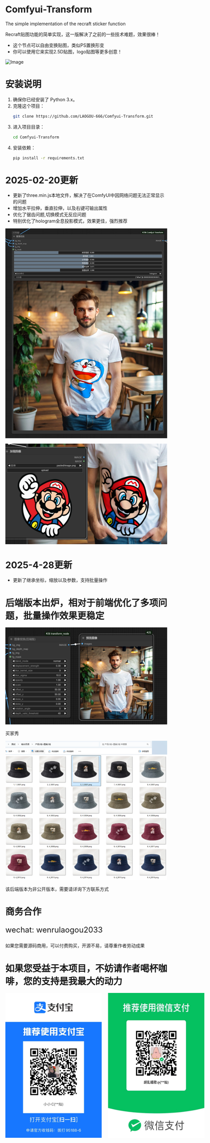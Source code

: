 # Comfyui-Transform
The simple implementation of the recraft sticker function

Recraft贴图功能的简单实现，这一版解决了之前的一些技术难题，效果很棒！

* 这个节点可以自由变换贴图，类似PS置换形变
* 你可以使用它来实现2.5D贴图，logo贴图等更多创意！

![Image](./assets/show.gif)

# 安装说明

1. 确保你已经安装了 Python 3.x。
2. 克隆这个项目：
   ```bash
   git clone https://github.com/LAOGOU-666/Comfyui-Transform.git
   ```
3. 进入项目目录：
   ```bash
   cd Comfyui-Transform
   ```
4. 安装依赖：
   ```bash
   pip install -r requirements.txt
   ```

# 2025-02-20更新

* 更新了three.min.js本地文件，解决了在ComfyUI中因网络问题无法正常显示的问题
* 增加水平拉伸，垂直拉伸，以及右键可输出属性
* 优化了锯齿问题,切换模式无反应问题
* 特别优化了hologram全息投影模式，效果更佳，强烈推荐

![Image](./assets/show1.png)

![Image](./assets/show2.png)

# 2025-4-28更新
* 更新了继承坐标，缩放以及参数，支持批量操作

# 后端版本出炉，相对于前端优化了多项问题，批量操作效果更稳定
![Image](./assets/show4.png)

买家秀

![Image](./assets/show3.png)

该后端版本为非公开版本，需要请详询下方联系方式

# 商务合作

<p style="font-size: 24px;">wechat: wenrulaogou2033</p>

如果您需要源码商用，可以付费购买，开源不易，请尊重作者劳动成果

# 如果您受益于本项目，不妨请作者喝杯咖啡，您的支持是我最大的动力

<div style="display: flex; justify-content: left; gap: 20px;">
    <img src="./assets/alipay.jpg" width="300" alt="支付宝收款码">
    <img src="./assets/wechat.jpg" width="300" alt="微信收款码">
</div>


